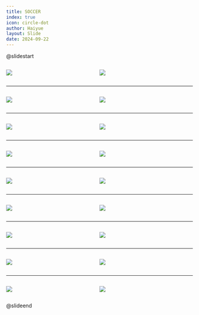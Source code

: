 ```yaml
---
title: SOCCER
index: true
icon: circle-dot
author: Haiyue
layout: Slide
date: 2024-09-22
---
```

 
@slidestart

<div style="display:flex">
<div style="flex:1">

![](https://raw.githubusercontent.com/yclord/reading/refs/heads/master/english/Level-X/SOCCER/001.webp)
</div>
<div style="flex:1">

![](https://raw.githubusercontent.com/yclord/reading/refs/heads/master/english/Level-X/SOCCER/002.webp)
</div>
</div>

---

<div style="display:flex">
<div style="flex:1">

![](https://raw.githubusercontent.com/yclord/reading/refs/heads/master/english/Level-X/SOCCER/003.webp)
</div>
<div style="flex:1">

![](https://raw.githubusercontent.com/yclord/reading/refs/heads/master/english/Level-X/SOCCER/004.webp)
</div>
</div>

---

<div style="display:flex">
<div style="flex:1">

![](https://raw.githubusercontent.com/yclord/reading/refs/heads/master/english/Level-X/SOCCER/005.webp)
</div>
<div style="flex:1">

![](https://raw.githubusercontent.com/yclord/reading/refs/heads/master/english/Level-X/SOCCER/006.webp)
</div>
</div>

---

<div style="display:flex">
<div style="flex:1">

![](https://raw.githubusercontent.com/yclord/reading/refs/heads/master/english/Level-X/SOCCER/007.webp)
</div>
<div style="flex:1">

![](https://raw.githubusercontent.com/yclord/reading/refs/heads/master/english/Level-X/SOCCER/008.webp)
</div>
</div>

---

<div style="display:flex">
<div style="flex:1">

![](https://raw.githubusercontent.com/yclord/reading/refs/heads/master/english/Level-X/SOCCER/009.webp)
</div>
<div style="flex:1">

![](https://raw.githubusercontent.com/yclord/reading/refs/heads/master/english/Level-X/SOCCER/010.webp)
</div>
</div>

---

<div style="display:flex">
<div style="flex:1">

![](https://raw.githubusercontent.com/yclord/reading/refs/heads/master/english/Level-X/SOCCER/011.webp)
</div>
<div style="flex:1">

![](https://raw.githubusercontent.com/yclord/reading/refs/heads/master/english/Level-X/SOCCER/012.webp)
</div>
</div>

---

<div style="display:flex">
<div style="flex:1">

![](https://raw.githubusercontent.com/yclord/reading/refs/heads/master/english/Level-X/SOCCER/013.webp)
</div>
<div style="flex:1">

![](https://raw.githubusercontent.com/yclord/reading/refs/heads/master/english/Level-X/SOCCER/014.webp)
</div>
</div>

---

<div style="display:flex">
<div style="flex:1">

![](https://raw.githubusercontent.com/yclord/reading/refs/heads/master/english/Level-X/SOCCER/015.webp)
</div>
<div style="flex:1">

![](https://raw.githubusercontent.com/yclord/reading/refs/heads/master/english/Level-X/SOCCER/016.webp)
</div>
</div>

---

<div style="display:flex">
<div style="flex:1">

![](https://raw.githubusercontent.com/yclord/reading/refs/heads/master/english/Level-X/SOCCER/017.webp)
</div>
<div style="flex:1">

![](https://raw.githubusercontent.com/yclord/reading/refs/heads/master/english/Level-X/SOCCER/018.webp)
</div>
</div>

@slideend